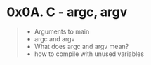 # **0x0A. C - argc, argv**
> * Arguments to main
> * argc and argv
> * What does argc and argv mean?
> * how to compile with unused variables
